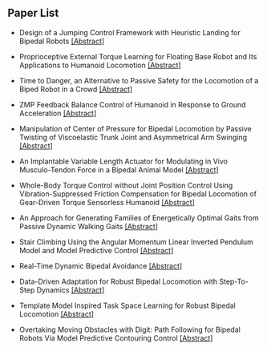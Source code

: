 ## Paper List

- Design of a Jumping Control Framework with Heuristic Landing for Bipedal Robots
[[Abstract]](https://events.infovaya.com/presentation?id=109901)

- Proprioceptive External Torque Learning for Floating Base Robot and Its Applications to Humanoid Locomotion
[[Abstract]](https://events.infovaya.com/presentation?id=109904)

- Time to Danger, an Alternative to Passive Safety for the Locomotion of a Biped Robot in a Crowd
[[Abstract]](https://events.infovaya.com/presentation?id=109907)

- ZMP Feedback Balance Control of Humanoid in Response to Ground Acceleration
[[Abstract]](https://events.infovaya.com/presentation?id=109910)

- Manipulation of Center of Pressure for Bipedal Locomotion by Passive Twisting of Viscoelastic Trunk Joint and Asymmetrical Arm Swinging
[[Abstract]](https://events.infovaya.com/presentation?id=109913)

- An Implantable Variable Length Actuator for Modulating in Vivo Musculo-Tendon Force in a Bipedal Animal Model
[[Abstract]](https://events.infovaya.com/presentation?id=109916)

- Whole-Body Torque Control without Joint Position Control Using Vibration-Suppressed Friction Compensation for Bipedal Locomotion of Gear-Driven Torque Sensorless Humanoid
[[Abstract]](https://events.infovaya.com/presentation?id=109919)

- An Approach for Generating Families of Energetically Optimal Gaits from Passive Dynamic Walking Gaits
[[Abstract]](https://events.infovaya.com/presentation?id=109922)

- Stair Climbing Using the Angular Momentum Linear Inverted Pendulum Model and Model Predictive Control
[[Abstract]](https://events.infovaya.com/presentation?id=109925)

- Real-Time Dynamic Bipedal Avoidance
[[Abstract]](https://events.infovaya.com/presentation?id=109928)

- Data-Driven Adaptation for Robust Bipedal Locomotion with Step-To-Step Dynamics
[[Abstract]](https://events.infovaya.com/presentation?id=109931)

- Template Model Inspired Task Space Learning for Robust Bipedal Locomotion
[[Abstract]](https://events.infovaya.com/presentation?id=109934)

- Overtaking Moving Obstacles with Digit: Path Following for Bipedal Robots Via Model Predictive Contouring Control
[[Abstract]](https://events.infovaya.com/presentation?id=109937)

